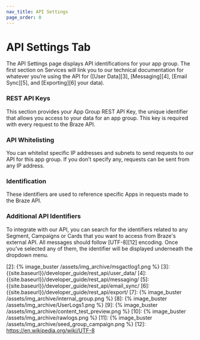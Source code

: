 ```yaml
---
nav_title: API Settings
page_order: 0
---
```


# API Settings Tab

The API Settings page displays API identifications for your app group. The first section on Services will link you to our technical documentation for whatever you’re using the API for ([User Data][3], [Messaging][4], [Email Sync][5], and [Exporting][6] your data).

### REST API Keys

This section provides your App Group REST API Key, the unique identifier that allows you access to your data for an app group. This key is required with every request to the Braze API.

### API Whitelisting

You can whitelist specific IP addresses and subnets to send requests to our API for this app group. If you don’t specify any, requests can be sent from any IP address.

### Identification

These identifiers are used to reference specific Apps in requests made to the Braze API.

### Additional API Identifiers

To integrate with our API, you can search for the identifiers related to any Segment, Campaigns or Cards that you want to access from Braze's external API. All messages should follow [UTF-8][12] encoding. Once you’ve selected any of them, the identifier will be displayed underneath the dropdown menu.

[1]: {{site.baseurl}}/user_guide/personalization_and_dynamic_content/liquid/aborting_messages/#aborting-messages
[2]: {% image_buster /assets/img_archive/msgactlog1.png %}
[3]: {{site.baseurl}}/developer_guide/rest_api/user_data/
[4]: {{site.baseurl}}/developer_guide/rest_api/messaging/
[5]: {{site.baseurl}}/developer_guide/rest_api/email_sync/
[6]: {{site.baseurl}}/developer_guide/rest_api/export/
[7]: {% image_buster /assets/img_archive/internal_group.png %}
[8]: {% image_buster /assets/img_archive/UserLogs1.png %}
[9]: {% image_buster /assets/img_archive/content_test_preview.png %}
[10]: {% image_buster /assets/img_archive/rawlogs.png %}
[11]: {% image_buster /assets/img_archive/seed_group_campaign.png %}
[12]: https://en.wikipedia.org/wiki/UTF-8

